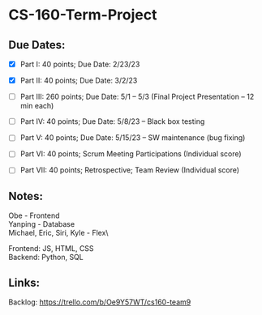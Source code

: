 # CS-160-Term-Project

## Due Dates:
- [x] Part I:		40 points; Due Date: 2/23/23
- [x] Part II: 	40 points; Due Date: 3/2/23
- [ ] Part III: 	260 points; Due Date: 5/1 – 5/3 (Final Project Presentation – 12 min each)
- [ ] Part IV: 	40 points; Due Date: 5/8/23 – Black box testing
- [ ] Part V:	40 points; Due Date: 5/15/23 – SW maintenance (bug fixing)
- [ ] Part VI:	40 points; Scrum Meeting Participations (Individual score)
- [ ] Part VII:	40 points; Retrospective; Team Review (Individual score)



## Notes:
Obe - Frontend\
Yanping - Database\
Michael, Eric, Siri, Kyle - Flex\

Frontend: JS, HTML, CSS\
Backend: Python, SQL

## Links:
 Backlog: https://trello.com/b/Oe9Y57WT/cs160-team9 
